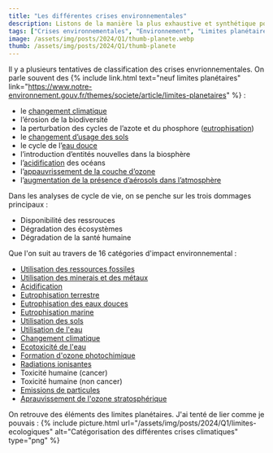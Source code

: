 ```yaml
---
title: "Les différentes crises environnementales"
description: Listons de la manière la plus exhaustive et synthétique possible les différentes  crises environnementales
tags: ["Crises environnementales", "Environnement", "Limites planétaires", "Planète"]
image: /assets/img/posts/2024/Q1/thumb-planete.webp
thumb: /assets/img/posts/2024/Q1/thumb-planete
---
```


Il y a plusieurs tentatives de classification des crises envrionnementales. On parle souvent des {% include link.html text="neuf limites planétaires" link="https://www.notre-environnement.gouv.fr/themes/societe/article/limites-planetaires" %} :

- le [changement climatique ](/blog/2024/05/21/changement-climatique)
- l’érosion de la biodiversité
- la perturbation des cycles de l’azote et du phosphore ([eutrophisation](/blog/2024/01/17/eutrophisation))
- le [changement d’usage des sols](/blog/2024/09/30/changement-affectaction-sols)
- le cycle de l’[eau douce](/blog/2024/01/22/utilisation-eau)
- l’introduction d’entités nouvelles dans la biosphère
- l’[acidification](/blog/2024/03/05/acidification) des océans
- l’[appauvrissement de la couche d’ozone](/blog/2024/06/25/depletion-ozone-stratospherique)
- l’[augmentation de la présence d’aérosols dans l’atmosphère](/blog/2024/07/10/particules)

Dans les analyses de cycle de vie, on se penche sur les trois dommages principaux : 
- Disponibilité des ressrouces
- Dégradation des écosystèmes
- Dégradation de la santé humaine

Que l'on suit au travers de 16 catégories d'impact environnemental :
- [Utilisation des ressources fossiles](/blog/2024/04/30/epuisement-ressources-fossiles)
- [Utilisation des minerais et des métaux](/blog/2024/05/27/utilisation-des-metaux)
- [Acidification](/blog/2024/03/05/acidification)
- [Eutrophisation terrestre](/blog/2024/01/17/eutrophisation)
- [Eutrophisation des eaux douces](/blog/2024/01/17/eutrophisation)
- [Eutrophisation marine](/blog/2024/01/17/eutrophisation)
- [Utilisation des sols](/blog/2024/09/30/changement-affectaction-sols)
- [Utilisation de l'eau](/blog/2024/01/22/utilisation-eau)
- [Changement climatique](/blog/2024/05/21/changement-climatique)
- [Ecotoxicité de l'eau ](/blog/2024/01/30/ecotoxicite-eau)
- [Formation d'ozone photochimique](/blog/2024/07/30/formation-ozone-photochimique)
- [Radiations ionisantes](/blog/2024/12/09/radiations-ionisantes)
- Toxicité humaine (cancer)
- Toxicité humaine (non cancer)
- [Emissions de particules](/blog/2024/07/10/particules)
- [Aprauvissement de l'ozone stratosphérique](/blog/2024/06/25/depletion-ozone-stratospherique)

On retrouve des éléments des limites planétaires. J'ai tenté de lier comme je pouvais :
{% include picture.html 
    url="/assets/img/posts/2024/Q1/limites-ecologiques"
    alt="Catégorisation des différentes crises climatiques"
    type="png"
%}